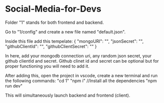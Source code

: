 # Social-Media-for-Devs

Folder "1" stands for both frontend and backend.

Go to "1/config" and create a new file named "default.json".

Inside this file add this tempelate:
{
  "mongoURI": "",
  "jsonSecret": "",
  "githubClientId": "",
  "githubClientSecret": ""
}

In here, add your mongodb connection uri, any random json secret, your github clientId and secret. Github clinet id and secret can be optional but for proper functioning you will need to add it.

After adding this, open the project in vscode, create a new terminal and run the following commands:
"cd 1"
"npm i" //Install all the dependencies
"npm run dev"

This will simultaneously launch backend and frontend (client).

